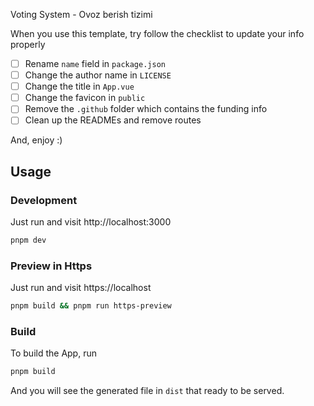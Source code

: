 Voting System - Ovoz berish tizimi

When you use this template, try follow the checklist to update your info properly

- [ ] Rename `name` field in `package.json`
- [ ] Change the author name in `LICENSE`
- [ ] Change the title in `App.vue`
- [ ] Change the favicon in `public`
- [ ] Remove the `.github` folder which contains the funding info
- [ ] Clean up the READMEs and remove routes

And, enjoy :)

## Usage

### Development

Just run and visit http://localhost:3000

```bash
pnpm dev
```

### Preview in Https

Just run and visit https://localhost

```bash
pnpm build && pnpm run https-preview
```

### Build

To build the App, run

```bash
pnpm build
```

And you will see the generated file in `dist` that ready to be served.
